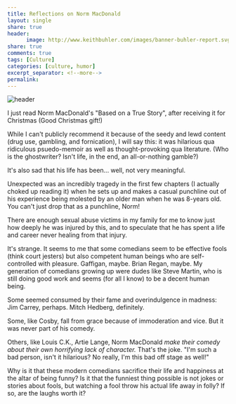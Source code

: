 ```yaml
--- 
title: Reflections on Norm MacDonald
layout: single
share: true
header:
      image: http://www.keithbuhler.com/images/banner-buhler-report.svg
share: true
comments: true
tags: [Culture]
categories: [culture, humor]
excerpt_separator: <!--more-->
permalink: 
---
```


![header](https://c1.staticflickr.com/6/5249/5327964705_1e980a96de.jpg)


I just read Norm MacDonald's "Based on a True Story", after receiving it for Christmas (Good Christmas gift!)

While I can't publicly recommend it because of the seedy and lewd content (drug use, gambling, and fornication), I will say this: it was hilarious qua ridiculous psuedo-memoir as well as thought-provoking qua literature. (Who is the ghostwriter? Isn't life, in the end, an all-or-nothing gamble?)

It's also sad that his life has been... well, not very meaningful.

Unexpected was an incredibly tragedy in the first few chapters (I actually choked up reading it) when he sets up and makes a casual punchline out of his experience being molested by an older man when he was 8-years old. You can't just drop that as a punchline, Norm!

There are enough sexual abuse victims in my family for me to know just how deeply he was injured by this, and to speculate that he has spent a life and career never healing from that injury.

It's strange. It seems to me that some comedians seem to be effective fools (think court jesters) but also competent human beings who are self-controlled with pleasure. Gaffigan, maybe. Brian Regan, maybe. My generation of comedians growing up were dudes like Steve Martin, who is still doing good work and seems (for all I know) to be a decent human being.

Some seemed consumed by their fame and overindulgence in madness: Jim Carrey, perhaps. Mitch Hedberg, definitely.

Some, like Cosby, fall from grace because of immoderation and vice. But it was never part of his comedy.

Others, like Louis C.K., Artie Lange, Norm MacDonald *make their comedy about their own horrifying lack of character.* That's the joke. "I'm such a bad person, isn't it hilarious? No really, I'm this bad off stage as well!"

Why is it that these modern comedians sacrifice their life and happiness at the altar of being funny? Is it that the funniest thing possible is not jokes or stories about fools, but watching a fool throw his actual life away in folly? If so, are the laughs worth it?
